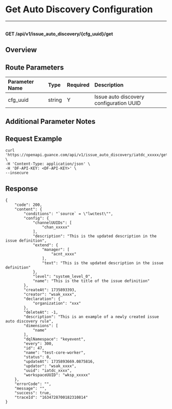 # Get Auto Discovery Configuration

---

<br />**GET /api/v1/issue_auto_discovery/\{cfg_uuid\}/get**

## Overview




## Route Parameters

| Parameter Name | Type   | Required | Description              |
|:-----------|:-------|:-----|:----------------|
| cfg_uuid | string | Y | Issue auto discovery configuration UUID<br> |


## Additional Parameter Notes





## Request Example
```shell
curl 'https://openapi.guance.com/api/v1/issue_auto_discovery/iatdc_xxxxx/get' \
-H 'Content-Type: application/json' \
-H 'DF-API-KEY: <DF-API-KEY>' \
--insecure
```




## Response
```shell
{
    "code": 200,
    "content": {
        "conditions": "`source` = \"lwctest\"",
        "config": {
            "channelUUIDs": [
                "chan_xxxxx"
            ],
            "description": "This is the updated description in the issue definition",
            "extend": {
                "manager": [
                    "acnt_xxxx"
                ],
                "text": "This is the updated description in the issue definition"
            },
            "level": "system_level_0",
            "name": "This is the title of the issue definition"
        },
        "createAt": 1735893393,
        "creator": "wsak_xxxx",
        "declaration": {
            "organization": "xxx"
        },
        "deleteAt": -1,
        "description": "This is an example of a newly created issue auto discovery rule",
        "dimensions": [
            "name"
        ],
        "dqlNamespace": "keyevent",
        "every": 300,
        "id": 47,
        "name": "test-core-worker",
        "status": 0,
        "updateAt": 1735893669.0875816,
        "updator": "wsak_xxxx",
        "uuid": "iatdc_xxxx",
        "workspaceUUID": "wksp_xxxxx"
    },
    "errorCode": "",
    "message": "",
    "success": true,
    "traceId": "1634728700182310814"
} 
```